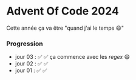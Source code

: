 # Advent Of Code 2024

Cette année ça va être "quand j'ai le temps :smile:"

### Progression

- jour 03 : ✅ ✅ ça commence avec les _regex_ :smile:
- jour 02 : ✅ ✅
- jour 01 : ✅ ✅
